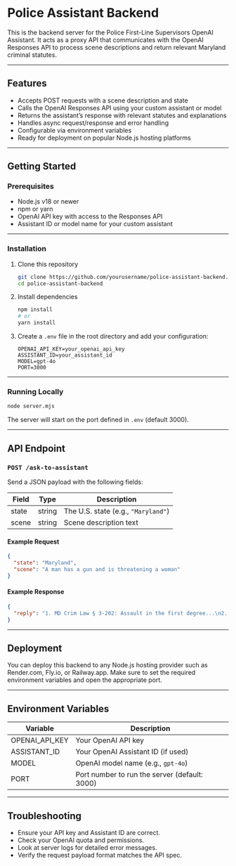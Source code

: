 # Police Assistant Backend

This is the backend server for the Police First-Line Supervisors OpenAI Assistant. It acts as a proxy API that communicates with the OpenAI Responses API to process scene descriptions and return relevant Maryland criminal statutes.

---

## Features

- Accepts POST requests with a scene description and state
- Calls the OpenAI Responses API using your custom assistant or model
- Returns the assistant’s response with relevant statutes and explanations
- Handles async request/response and error handling
- Configurable via environment variables
- Ready for deployment on popular Node.js hosting platforms

---

## Getting Started

### Prerequisites

- Node.js v18 or newer
- npm or yarn
- OpenAI API key with access to the Responses API
- Assistant ID or model name for your custom assistant

---

### Installation

1. Clone this repository

   ```bash
   git clone https://github.com/yourusername/police-assistant-backend.git
   cd police-assistant-backend
   ```

2. Install dependencies

   ```bash
   npm install
   # or
   yarn install
   ```

3. Create a `.env` file in the root directory and add your configuration:

   ```env
   OPENAI_API_KEY=your_openai_api_key
   ASSISTANT_ID=your_assistant_id
   MODEL=gpt-4o
   PORT=3000
   ```

---

### Running Locally

```bash
node server.mjs
```

The server will start on the port defined in `.env` (default 3000).

---

## API Endpoint

### `POST /ask-to-assistant`

Send a JSON payload with the following fields:

| Field  | Type   | Description                                |
|--------|--------|--------------------------------------------|
| state  | string | The U.S. state (e.g., `"Maryland"`)         |
| scene  | string | Scene description text                     |

#### Example Request

```json
{
  "state": "Maryland",
  "scene": "A man has a gun and is threatening a woman"
}
```

#### Example Response

```json
{
  "reply": "1. MD Crim Law § 3-202: Assault in the first degree...\n2. ..."
}
```

---

## Deployment

You can deploy this backend to any Node.js hosting provider such as Render.com, Fly.io, or Railway.app. Make sure to set the required environment variables and open the appropriate port.

---

## Environment Variables

| Variable        | Description                                   |
|-----------------|-----------------------------------------------|
| OPENAI_API_KEY  | Your OpenAI API key                            |
| ASSISTANT_ID    | Your OpenAI Assistant ID (if used)             |
| MODEL           | OpenAI model name (e.g., `gpt-4o`)             |
| PORT            | Port number to run the server (default: 3000) |

---

## Troubleshooting

- Ensure your API key and Assistant ID are correct.
- Check your OpenAI quota and permissions.
- Look at server logs for detailed error messages.
- Verify the request payload format matches the API spec.
